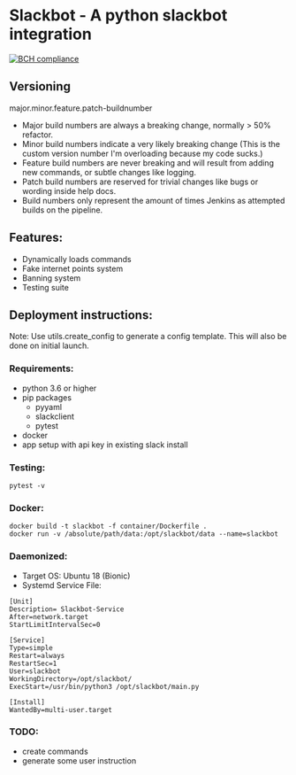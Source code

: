 # Slackbot - A python slackbot integration
[![BCH compliance](https://bettercodehub.com/edge/badge/plainenough/slackbot?branch=master)](https://bettercodehub.com/)
## Versioning 
major.minor.feature.patch-buildnumber
* Major build numbers are always a breaking change, normally > 50% refactor.
* Minor build numbers indicate a very likely breaking change (This is the custom version number I'm overloading because my code sucks.)
* Feature build numbers are never breaking and will result from adding new commands, or subtle changes like logging.
* Patch build numbers are reserved for trivial changes like bugs or wording inside help docs. 
* Build numbers only represent the amount of times Jenkins as attempted builds on the pipeline. 

## Features:
* Dynamically loads commands
* Fake internet points system
* Banning system
* Testing suite

## Deployment instructions:
Note: Use utils.create_config to generate a config template. This will
also be done on initial launch. 

### Requirements:
* python 3.6 or higher
* pip packages
  * pyyaml
  * slackclient
  * pytest
* docker
* app setup with api key in existing slack install

### Testing:
```
pytest -v
```

### Docker:
```
docker build -t slackbot -f container/Dockerfile .
docker run -v /absolute/path/data:/opt/slackbot/data --name=slackbot
```

### Daemonized:
* Target OS: Ubuntu 18 (Bionic)
* Systemd Service File:
```
[Unit]
Description= Slackbot-Service
After=network.target
StartLimitIntervalSec=0

[Service]
Type=simple
Restart=always
RestartSec=1
User=slackbot
WorkingDirectory=/opt/slackbot/
ExecStart=/usr/bin/python3 /opt/slackbot/main.py

[Install]
WantedBy=multi-user.target
```

### TODO:
* create commands
* generate some user instruction
